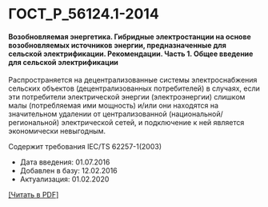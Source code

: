 # ГОСТ_Р_56124.1-2014

#### Возобновляемая энергетика. Гибридные электростанции на основе возобновляемых источников энергии, предназначенные для сельской электрификации. Рекомендации. Часть 1. Общее введение для сельской электрификации

Распространяется на децентрализованные системы электроснабжения сельских объектов (децентрализованных потребителей) в случаях, если эти потребители электрической энергии (электроэнергии) слишком малы (потребляемая ими мощность) и/или они находятся на значительном удалении от централизованной (национальной/региональной) электрической сетей, и подключение к ней является экономически невыгодным.

Содержит требования IEC/TS 62257-1(2003)

- Дата введения: 01.07.2016
- Добавлен в базу: 12.02.2016
- Актуализация: 01.02.2020

<a href="https://standartgost.ru/g/ГОСТ_Р_56124.1-2014.pdf">[Читать в PDF]</a>